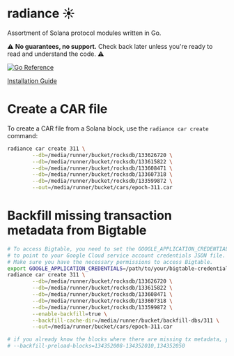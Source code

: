 # radiance ☀️

Assortment of Solana protocol modules written in Go.

⚠️ **No guarantees, no support.**
Check back later unless you're ready to read and understand the code. ⚠️

[![Go Reference](https://pkg.go.dev/badge/go.firedancer.io/radiance.svg)](https://pkg.go.dev/go.firedancer.io/radiance)

[Installation Guide](./INSTALL.md)

# Create a CAR file

To create a CAR file from a Solana block, use the `radiance car create` command:

```bash
radiance car create 311 \
        --db=/media/runner/bucket/rocksdb/133626720 \
        --db=/media/runner/bucket/rocksdb/133615822 \
        --db=/media/runner/bucket/rocksdb/133608471 \
        --db=/media/runner/bucket/rocksdb/133607318 \
        --db=/media/runner/bucket/rocksdb/133599872 \
        --out=/media/runner/bucket/cars/epoch-311.car
```

# Backfill missing transaction metadata from Bigtable

```bash
# To access Bigtable, you need to set the GOOGLE_APPLICATION_CREDENTIALS environment variable
# to point to your Google Cloud service account credentials JSON file.
# Make sure you have the necessary permissions to access Bigtable.
export GOOGLE_APPLICATION_CREDENTIALS=/path/to/your/bigtable-credentials.json
radiance car create 311 \
        --db=/media/runner/bucket/rocksdb/133626720 \
        --db=/media/runner/bucket/rocksdb/133615822 \
        --db=/media/runner/bucket/rocksdb/133608471 \
        --db=/media/runner/bucket/rocksdb/133607318 \
        --db=/media/runner/bucket/rocksdb/133599872 \
        --enable-backfill=true \
        --backfill-cache-dir=/media/runner/bucket/backfill-dbs/311 \
        --out=/media/runner/bucket/cars/epoch-311.car

# if you already know the blocks where there are missing tx metadata, you can specify them:
# --backfill-preload-blocks=134352008-134352010,134352050
```
